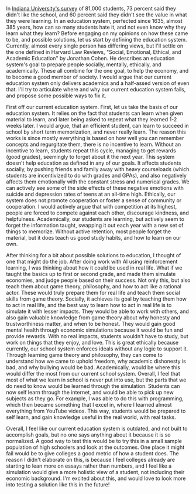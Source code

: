 In [Indiana University's survey](https://www.nais.org/Articles/Documents/NCGS%2520Presentation-Jun2013.pdf) of 81,000 students, 73 percent said they didn't like the school, and 60 percent said they didn't see the value in what they were learning. In an education system, perfected since 1635, almost 385 years, how can so many students hate it, and not even know why they learn what they learn? Before engaging on my opinions on how these came to be, and possible solutions, let us start by defining the education system. Currently, almost every single person has differing views, but I'll settle on the one defined in Harvard Law Reviews, "Social, Emotional, Ethical, and Academic Education" by Jonathan Cohen. He describes an education system's goal to prepare people socially, mentally, ethically, and academically. These all combine for the one goal, to help the economy, and to become a good member of society. I would argue that our current education system only delivers academics and a half-assed version of even that. I'll try to articulate where and why our current education system fails, and propose some possible ways to fix it.

First off our current education system. First, let us take the basis of our education system. It relies on the fact that students can learn when given material to learn, and later being asked to repeat what they learned 1-2 weeks later. I would argue, that an efficient student, can learn to succeed in school by short term memorization, and never really learn. The reason this works is since mostly everything is based on how well you can remember concepts and regurgitate them, there is no incentive to learn. Without an incentive to learn, students repeat this cycle, managing to get rewards (good grades), seemingly to forget about it the next year. This system doesn't help education as defined in any of our goals. It affects students socially, by pushing friends and family away with heavy courseloads (which students are incentivized to do with grades and GPAs), and also negatively affects them emotionally with the constant stress and numerical grades. We can actively see some of the side effects of these negative emotions with suicide and depression rates of teens at an all-time high. Ethically, our system does not promote cooperation or foster a sense of community or cooperation. I would actively argue that with competition at its highest, people are forced to compete against each other, discourage kindness, and helpfulness. Academically, our students are learning, but actively seem to forget the information taught, swapping it out each year with a new set of things to memorize. Without active retention, most people forget the material, but it does teach us good study habits, and how to learn on our own.

After thinking for a bit about possible solutions to education, I thought of one that might do the job. After doing work with AI using reinforcement learning, I was thinking about how it could be used in real life. What if we taught the basics up to first or second grade, and made them simulate economies, and judge people based on their success. Not only this, but also teach them about game theory, philosophy, and how to act like a rational actor. These would truly prepare them for real life and teach them social skills from game theory. Socially, it achieves its goal by teaching them how to act in real life, and the best way to learn how to act in real life is to simulate it with lesser impacts. They would be able to work with others, and also gain valuable knowledge from game theory about why honesty and trustworthiness matter, and when to be honest. They would gain good mental health through economic simulations because it would be fun and provide rewards. With no real impacts, students wouldn't have to study, but work on things that they enjoy, and love. This is great ethically because currently, our school system enforces ideals without any logic to support it. Through learning game theory and philosophy, they can come to understand how we came to uphold freedom, why academic dishonesty is bad, and why bullying would be bad. Academically, would be where this would differ the most from our current school system. Overall, I feel that most of what we learn in school is never put into use, but the parts that we do need to know would be learned through the simulation. Students can now self learn through the internet, and would be able to pick up new subjects as they go. For example, I was able to do this with programming, which then became something that I excel in, where I learned almost everything from YouTube videos. This way, students would be prepared to self learn, and gain knowledge useful in the real world, with real tasks.

Overall, I feel like our current education system is outdated, and not built to accomplish goals, but no one says anything about it because it is so normalized. A good way to test this would be to try this in a small sample population of high schoolers and look at the outcomes. One place it might fail would be to give colleges a good metric of how a student does. The reason I didn't elaborate on this, is because I feel colleges already are starting to lean more on essays rather than numbers, and I feel like a simulation would give a more holistic view of a student, not including their economic background. I'm excited about this, and would love to look more into testing a solution like this in the future!
